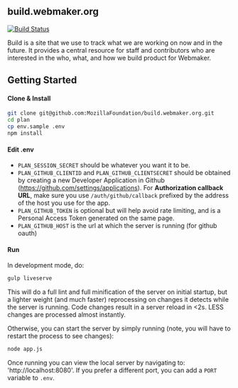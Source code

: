 ## build.webmaker.org

[![Build Status](https://travis-ci.org/mozilla/build.webmaker.org.svg?branch=master)](https://travis-ci.org/mozilla/build.webmaker.org)

Build is a site that we use to track what we are working on now and in the future. It provides a central resource for staff and contributors who are interested in the who, what, and how we build product for Webmaker.

## Getting Started

#### Clone & Install
```bash
git clone git@github.com:MozillaFoundation/build.webmaker.org.git
cd plan
cp env.sample .env
npm install
```

#### Edit .env
* `PLAN_SESSION_SECRET` should be whatever you want it to be.
* `PLAN_GITHUB_CLIENTID` and `PLAN_GITHUB_CLIENTSECRET` should be obtained by creating a new Developer Application in Github (https://github.com/settings/applications). For __Authorization callback URL__, make sure you use `/auth/github/callback` prefixed by the address of the host you use for the app.
* `PLAN_GITHUB_TOKEN` is optional but will help avoid rate limiting, and is a Personal Access Token generated on the same page.
* `PLAN_GITHUB_HOST` is the url at which the server is running (for github oauth)

#### Run

In development mode, do:

```bash
gulp liveserve
```
This will do a full lint and full minification of the server on initial startup, but a lighter weight
(and much faster) reprocessing on changes it detects while the server is running.  Code changes
result in a server reload in <2s.  LESS changes are processed almost instantly.

Otherwise, you can start the server by simply running (note, you will have to restart the process to see changes):
```bash
node app.js
```

Once running you can view the local server by navigating to: 'http://localhost:8080'. If you prefer a different port, you can add a `PORT` variable to `.env`.

